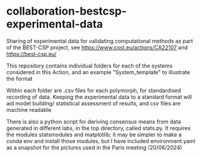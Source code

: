 # collaboration-bestcsp-experimental-data

Sharing of experimental data for validating computational methods as part of the BEST-CSP project, see <https://www.cost.eu/actions/CA22107> and <https://best-csp.eu/>

This repository contains individual folders for each of the systems considered in this Action, and an example "System_template" to illustrate the format

Within each folder are .csv files for each polymorph, for standardised recording of data. Keeping the experimental data
to a standard format will aid model building/ statistical assessment of results, and csv files are machine readable

There is also a python script for deriving consensus means from data generated in different labs, in the top directory, called stats.py.
It requires the modules statsmodules and matplotlib; it may be simpler to make a conda env and install those modules, but I have included
environment.yaml as a snapshot for the pictures used in the Paris meeting (20/06/2024)
